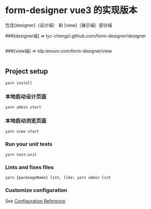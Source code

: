 # form-designer vue3 的实现版本

包含[designer]（设计端） 和 [view]（展示端）部分端

###[designer端] => lyc-chengzi.github.com/form-designer/designer
```

```

###[view端] => tdp.lenovo.com/form-designer/view
```

```

## Project setup
```
yarn install
```

### 本地启动设计页面
```
yarn admin start
```

### 本地启动浏览页面
```
yarn view start
```

### Run your unit tests
```
yarn test:unit
```

### Lints and fixes files
```
yarn {packeageName} lint, like: yarn admin lint
```

### Customize configuration
See [Configuration Reference](https://cli.vuejs.org/config/).
